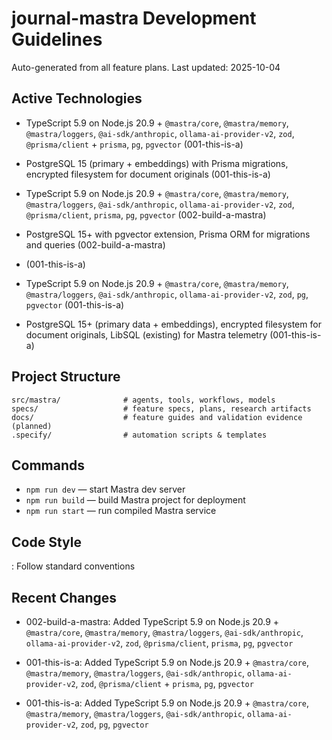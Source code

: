 # journal-mastra Development Guidelines

Auto-generated from all feature plans. Last updated: 2025-10-04

## Active Technologies
- TypeScript 5.9 on Node.js 20.9 + `@mastra/core`, `@mastra/memory`, `@mastra/loggers`, `@ai-sdk/anthropic`, `ollama-ai-provider-v2`, `zod`, `@prisma/client` + `prisma`, `pg`, `pgvector` (001-this-is-a)
- PostgreSQL 15 (primary + embeddings) with Prisma migrations, encrypted filesystem for document originals (001-this-is-a)
- TypeScript 5.9 on Node.js 20.9 + `@mastra/core`, `@mastra/memory`, `@mastra/loggers`, `@ai-sdk/anthropic`, `ollama-ai-provider-v2`, `zod`, `@prisma/client`, `prisma`, `pg`, `pgvector` (002-build-a-mastra)
- PostgreSQL 15+ with pgvector extension, Prisma ORM for migrations and queries (002-build-a-mastra)

- (001-this-is-a)
- TypeScript 5.9 on Node.js 20.9 + `@mastra/core`, `@mastra/memory`, `@mastra/loggers`, `@ai-sdk/anthropic`, `ollama-ai-provider-v2`, `zod`, `pg`, `pgvector` (001-this-is-a)
- PostgreSQL 15+ (primary data + embeddings), encrypted filesystem for document originals, LibSQL (existing) for Mastra telemetry (001-this-is-a)

## Project Structure

```
src/mastra/              # agents, tools, workflows, models
specs/                   # feature specs, plans, research artifacts
docs/                    # feature guides and validation evidence (planned)
.specify/                # automation scripts & templates
```

## Commands

- `npm run dev` — start Mastra dev server
- `npm run build` — build Mastra project for deployment
- `npm run start` — run compiled Mastra service

## Code Style

: Follow standard conventions

## Recent Changes
- 002-build-a-mastra: Added TypeScript 5.9 on Node.js 20.9 + `@mastra/core`, `@mastra/memory`, `@mastra/loggers`, `@ai-sdk/anthropic`, `ollama-ai-provider-v2`, `zod`, `@prisma/client`, `prisma`, `pg`, `pgvector`
- 001-this-is-a: Added TypeScript 5.9 on Node.js 20.9 + `@mastra/core`, `@mastra/memory`, `@mastra/loggers`, `@ai-sdk/anthropic`, `ollama-ai-provider-v2`, `zod`, `@prisma/client` + `prisma`, `pg`, `pgvector`

- 001-this-is-a: Added TypeScript 5.9 on Node.js 20.9 + `@mastra/core`, `@mastra/memory`, `@mastra/loggers`, `@ai-sdk/anthropic`, `ollama-ai-provider-v2`, `zod`, `pg`, `pgvector`

<!-- MANUAL ADDITIONS START -->
<!-- MANUAL ADDITIONS END -->
